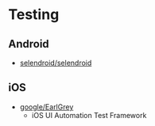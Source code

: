# Testing

## Android
* [selendroid/selendroid](https://github.com/selendroid/selendroid)

## iOS

* [google/EarlGrey](https://github.com/google/EarlGrey)
  *  iOS UI Automation Test Framework
